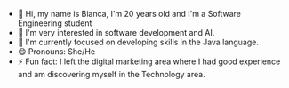 - 👋 Hi, my name is Bianca, I'm 20 years old and I'm a Software Engineering student
- 👀 I'm very interested in software development and AI.
- 🌱 I'm currently focused on developing skills in the Java language.
- 😄 Pronouns: She/He
- ⚡ Fun fact: I left the digital marketing area where I had good experience and am discovering myself in the Technology area.
